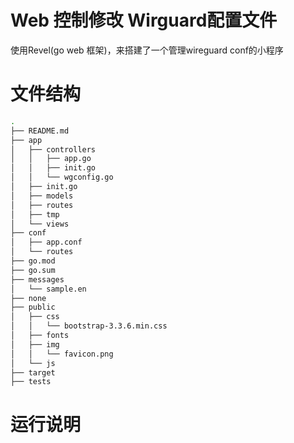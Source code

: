 # Web 控制修改 Wirguard配置文件

使用Revel(go web 框架)，来搭建了一个管理wireguard conf的小程序

# 文件结构
```bash 
.
├── README.md
├── app
│   ├── controllers
│   │   ├── app.go
│   │   ├── init.go
│   │   └── wgconfig.go
│   ├── init.go
│   ├── models
│   ├── routes
│   ├── tmp
│   └── views
├── conf
│   ├── app.conf
│   └── routes
├── go.mod
├── go.sum
├── messages
│   └── sample.en
├── none
├── public
│   ├── css
│   │   └── bootstrap-3.3.6.min.css
│   ├── fonts
│   ├── img
│   │   └── favicon.png
│   └── js
├── target
├── tests
```
# 运行说明


